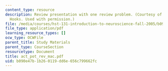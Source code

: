 ```yaml
---
content_type: resource
description: Review presentation with one review problem. (Courtesy of Bryan McIver
  Hooks. Used with permission.)
file: /media/courses/hst-131-introduction-to-neuroscience-fall-2005/b090e47b1b260119dd6e656c799662fc_act_pot_rev_mac.pdf
file_type: application/pdf
learning_resource_types: []
ocw_type: OCWFile
parent_title: Study Materials
parent_type: CourseSection
resourcetype: Document
title: act_pot_rev_mac.pdf
uid: b090e47b-1b26-0119-dd6e-656c799662fc
---
```


